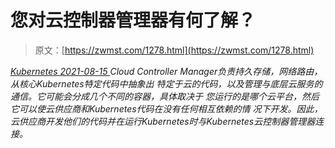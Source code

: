 <!--yml
category: 未分类
date: 0001-01-01 00:00:00
--->

# 您对云控制器管理器有何了解？

> 原文：[https://zwmst.com/1278.html](https://zwmst.com/1278.html)

   [ *Kubernetes* ](https://zwmst.com/kubernetes)*[ <time datetime="2021-08-15T10:55:43+08:00"> 2021-08-15 </time> ](https://zwmst.com/1278.html)  Cloud Controller Manager负责持久存储，网络路由，从核心Kubernetes特定代码中抽象出 特定于云的代码，以及管理与底层云服务的通信。它可能会分成几个不同的容器，具体取决于 您运行的是哪个云平台，然后它可以使云供应商和Kubernetes代码在没有任何相互依赖的情 况下开发。因此，云供应商开发他们的代码并在运行Kubernetes时与Kubernetes云控制器管理器连接。*